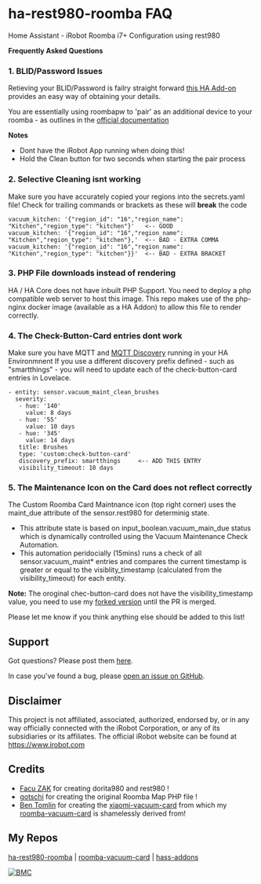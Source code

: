 # ha-rest980-roomba FAQ

Home Assistant - iRobot Roomba i7+ Configuration using rest980

**Frequently Asked Questions**

### 1. BLID/Password Issues

Retieving your BLID/Password is failry straight forward [this HA Add-on](https://github.com/jeremywillans/hass-addons/tree/master/roombapw) provides an easy way of obtaining your details.

You are essentially using roombapw to 'pair' as an additional device to your roomba - as outlines in the [official documentation](https://homesupport.irobot.com/app/answers/detail/a_id/8991/~/how-do-i-add-my-wi-fi-connected-robot-to-an-additional-mobile-device-or-phone%3F)

**Notes**
- Dont have the iRobot App running when doing this!
- Hold the Clean button for two seconds when starting the pair process

### 2. Selective Cleaning isnt working

Make sure you have accurately copied your regions into the secrets.yaml file!
Check for trailing commands or brackets as these will **break** the code

```
vacuum_kitchen: '{"region_id": "16","region_name": "Kitchen","region_type": "kitchen"}'   <-- GOOD
vacuum_kitchen: '{"region_id": "16","region_name": "Kitchen","region_type": "kitchen"},'  <-- BAD - EXTRA COMMA
vacuum_kitchen: '{"region_id": "16","region_name": "Kitchen","region_type": "kitchen"}}'  <-- BAD - EXTRA BRACKET
```

### 3. PHP File downloads instead of rendering

HA / HA Core does not have inbuilt PHP Support. You need to deploy a php compatible web server to host this image.
This repo makes use of the php-nginx docker image (available as a HA Addon) to allow this file to render correctly.


### 4. The Check-Button-Card entries dont work

Make sure you have MQTT and [MQTT Discovery](https://www.home-assistant.io/docs/mqtt/discovery/) running in your HA Environmnent
If you use a different discovery prefix defined - such as "smartthings" - you will need to update each of the check-button-card entries in Lovelace.

```
- entity: sensor.vacuum_maint_clean_brushes
  severity:
   - hue: '140'
     value: 8 days
   - hue: '55'
     value: 10 days
   - hue: '345'
     value: 14 days
   title: Brushes
   type: 'custom:check-button-card'
   discovery_prefix: smartthings     <-- ADD THIS ENTRY
   visibility_timeout: 10 days
```

### 5. The Maintenance Icon on the Card does not reflect correctly

The Custom Roomba Card Maintnance icon (top right corner) uses the maint_due attribute of the sensor.rest980 for determinig state.

- This attribute state is based on input_boolean.vacuum_main_due status which is dynamically controlled using the Vacuum Maintenance Check Automation.
- This automation peridocially (15mins) runs a check of all sensor.vacuum_maint* entries and compares the current timestamp is greater or equal to the visiblity_timestamp (calculated from the visibility_timeout) for each entity.

**Note:** The oroginal chec-button-card does not have the visibility_timestamp value, you need to use my [forked version](https://github.com/jeremywillans/check-button-card) until the PR is merged.


Please let me know if you think anything else should be added to this list!

## Support

Got questions? Please post them [here][forum].

In case you've found a bug, please [open an issue on GitHub][issue].

[forum]: https://community.home-assistant.io/t/irobot-roomba-i7-configuration-using-rest980/161175
[issue]: https://github.com/jeremywillans/ha-rest9800-roomba/issues
[profile]: https://www.home-assistant.io/docs/authentication/#your-account-profile

## Disclaimer

This project is not affiliated, associated, authorized, endorsed by, or in any way officially connected with the iRobot Corporation,
or any of its subsidiaries or its affiliates. The official iRobot website can be found at https://www.irobot.com

## Credits

- [Facu ZAK](https://github.com/koalazak) for creating dorita980 and rest980 !
- [gotschi](https://community.home-assistant.io/u/gotschi/summary) for creating the original Roomba Map PHP file !
- [Ben Tomlin](https://github.com/benct) for creating the [xiaomi-vacuum-card](https://github.com/benct/lovelace-xiaomi-vacuum-card) from which my [roomba-vacuum-card](https://github.com/jeremywillans/lovelace-roomba-vacuum-card) is shamelessly derived from!

## My Repos

[ha-rest980-roomba](https://github.com/jeremywillans/ha-rest980-roomba) | 
[roomba-vacuum-card](https://github.com/jeremywillans/lovelace-roomba-vacuum-card) | 
[hass-addons](https://github.com/jeremywillans/hass-addons)

[![BMC](https://www.buymeacoffee.com/assets/img/custom_images/white_img.png)](https://www.buymeacoffee.com/jeremywillans)